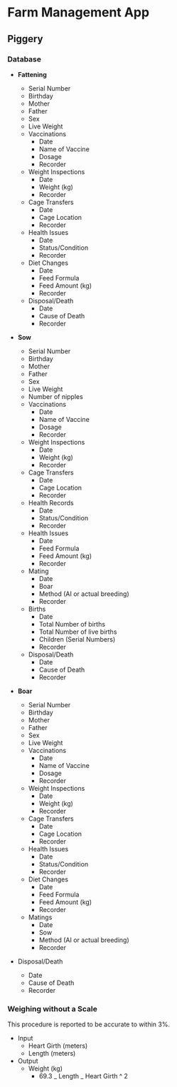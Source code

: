 # Farm Management App

## Piggery

### Database

- **Fattening**

  - Serial Number
  - Birthday
  - Mother
  - Father
  - Sex
  - Live Weight
  - Vaccinations
    - Date
    - Name of Vaccine
    - Dosage
    - Recorder
  - Weight Inspections
    - Date
    - Weight (kg)
    - Recorder
  - Cage Transfers
    - Date
    - Cage Location
    - Recorder
  - Health Issues
    - Date
    - Status/Condition
    - Recorder
  - Diet Changes
    - Date
    - Feed Formula
    - Feed Amount (kg)
    - Recorder
  - Disposal/Death
    - Date
    - Cause of Death
    - Recorder

- **Sow**
  - Serial Number
  - Birthday
  - Mother
  - Father
  - Sex
  - Live Weight
  - Number of nipples
  - Vaccinations
    - Date
    - Name of Vaccine
    - Dosage
    - Recorder
  - Weight Inspections
    - Date
    - Weight (kg)
    - Recorder
  - Cage Transfers
    - Date
    - Cage Location
    - Recorder
  - Health Records
    - Date
    - Status/Condition
    - Recorder
  - Health Issues
    - Date
    - Feed Formula
    - Feed Amount (kg)
    - Recorder
  - Mating
    - Date
    - Boar
    - Method (AI or actual breeding)
    - Recorder
  - Births
    - Date
    - Total Number of births
    - Total Number of live births
    - Children (Serial Numbers)
    - Recorder
  - Disposal/Death
    - Date
    - Cause of Death
    - Recorder
- **Boar**
  - Serial Number
  - Birthday
  - Mother
  - Father
  - Sex
  - Live Weight
  - Vaccinations
    - Date
    - Name of Vaccine
    - Dosage
    - Recorder
  - Weight Inspections
    - Date
    - Weight (kg)
    - Recorder
  - Cage Transfers
    - Date
    - Cage Location
    - Recorder
  - Health Issues
    - Date
    - Status/Condition
    - Recorder
  - Diet Changes
    - Date
    - Feed Formula
    - Feed Amount (kg)
    - Recorder
  - Matings
    - Date
    - Sow
    - Method (AI or actual breeding)
    - Recorder
- Disposal/Death
  - Date
  - Cause of Death
  - Recorder

### Weighing without a Scale

This procedure is reported to be accurate to within 3%.

- Input
  - Heart Girth (meters)
  - Length (meters)
- Output
  - Weight (kg)
    - 69.3 _ Length _ Heart Girth ^ 2

